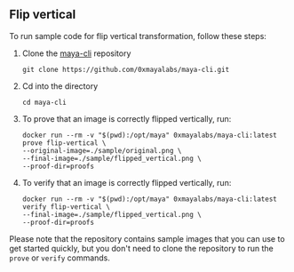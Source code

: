 ## Flip vertical

To run sample code for flip vertical transformation, follow these steps:
1. Clone the [maya-cli](https://github.com/0xmayalabs/maya-cli) repository
    ```shell
    git clone https://github.com/0xmayalabs/maya-cli.git
    ```
2. Cd into the directory
    ```shell
    cd maya-cli
    ```
3. To prove that an image is correctly flipped vertically, run:
    ```shell
    docker run --rm -v "$(pwd):/opt/maya" 0xmayalabs/maya-cli:latest prove flip-vertical \
    --original-image=./sample/original.png \
    --final-image=./sample/flipped_vertical.png \
    --proof-dir=proofs
    ```
4. To verify that an image is correctly flipped vertically, run:
    ```shell
    docker run --rm -v "$(pwd):/opt/maya" 0xmayalabs/maya-cli:latest verify flip-vertical \
    --final-image=./sample/flipped_vertical.png \
    --proof-dir=proofs
    ```

Please note that the repository contains sample images that you can use to get started quickly,
but you don't need to clone the repository to run the `prove` or `verify` commands.